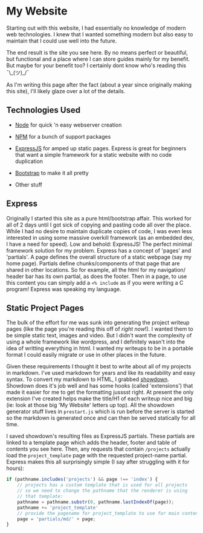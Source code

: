 # My Website

Starting out with this website, I had essentially no knowledge of modern web technologies. I knew that I wanted something modern but also easy to maintain that I could use well into the future.

The end result is the site you see here. By no means perfect or beautiful, but functional and a place where I can store guides mainly for my benefit. But maybe for your benefit too? I certainly dont know who's reading this ¯\\\_(ツ)_/¯

As I'm writing this page after the fact (about a year since originally making this site), I'll likely glaze over a lot of the details.

## Technologies Used

- [Node](https://nodejs.org/) for quick 'n easy webserver creation

- [NPM](https://www.npmjs.com) for a bunch of support packages

- [ExpressJS](https://expressjs.com) for amped up static pages. Express is great for beginners that want a simple framework for a static website with no code duplication

- [Bootstrap](https://getbootstrap.com) to make it all pretty

- Other stuff

## Express

Originally I started this site as a pure html/bootstrap affair. This worked for all of 2 days until I got sick of copying and pasting code all over the place. While I had no desire to maintain duplicate copies of code, I was even less interested in using some massive overkill framework (as an embedded dev, I have a need for speed). Low and behold: ExpressJS! The perfect minimal framework solution for my problem. Express has a concept of 'pages' and 'partials'. A page defines the overall structure of a static webpage (say my home page). Partials define chunks/components of that page that are shared in other locations. So for example, all the html for my navigation/ header bar has its own partial, as does the footer. Then in a page, to use this content you can simply add a `<% include` as if you were writing a C program! Express was speaking my language.

## Static Project Pages

The bulk of the effort for me was sunk into generating the project writeup pages (like the page you're reading this off of _right now_!). I wanted them to be simple static text, images and video. But I didn't want the complexity of using a whole framework like wordpress, and I definitely wasn't into the idea of writting everything in html. I wanted my writeups to be in a portable format I could easily migrate or use in other places in the future.

Given these requirements I thought it best to write about all of my projects in markdown. I've used markdown for years and like its readability and easy syntax. To convert my markdown to HTML, I grabbed [showdown](https://github.com/showdownjs/showdown). Showdown does it's job well and has some hooks (called 'extensions') that made it easier for me to get the formatting jusssst right. At present the only extension I've created helps make the title/H1 of each writeup nice and big (ie: look at those big 'My Website' letters up top). All the showdown generator stuff lives in `prestart.js` which is run before the server is started so the markdown is generated once and can then be served statically for all time.

I saved showdown's resulting files as ExpressJS partials. These partials are linked to a template page which adds the header, footer and table of contents you see here. Then, any requests that contain `/projects` actually load the `project_template` page with the requested project-name partial. Express makes this all surprisingly simple (I say after struggling with it for hours):

```js
if (pathname.includes('projects') && page !== 'index') {
    // projects has a custom template that is used for all projects
    // so we need to change the pathname that the renderer is using
    // that template:
    pathname = pathname.substr(0, pathname.lastIndexOf(page));
    pathname += 'project_template'
    // provide the pagename for project_template to use for main content
    page = 'partials/md/' + page;
}
```
